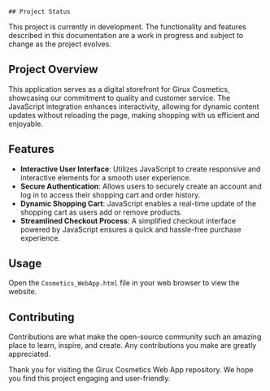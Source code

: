     ## Project Status 

This project is currently in development. The functionality and features described in this documentation are a work in progress and subject to change as the project evolves.

## Project Overview

This application serves as a digital storefront for Girux Cosmetics, showcasing our commitment to quality and customer service. The JavaScript integration enhances interactivity, allowing for dynamic content updates without reloading the page, making shopping with us efficient and enjoyable.

## Features

- **Interactive User Interface**: Utilizes JavaScript to create responsive and interactive elements for a smooth user experience.
- **Secure Authentication**: Allows users to securely create an account and log in to access their shopping cart and order history.
- **Dynamic Shopping Cart**: JavaScript enables a real-time update of the shopping cart as users add or remove products.
- **Streamlined Checkout Process**: A simplified checkout interface powered by JavaScript ensures a quick and hassle-free purchase experience.

## Usage

Open the `Cosmetics_WebApp.html` file in your web browser to view the website.

## Contributing

Contributions are what make the open-source community such an amazing place to learn, inspire, and create. Any contributions you make are greatly appreciated.

Thank you for visiting the Girux Cosmetics Web App repository. We hope you find this project engaging and user-friendly.
